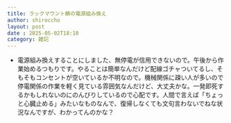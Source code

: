 ```yaml
---
title: ラックマウント鯖の電源組み換え
author: shiroccho
layout: post
date : 2025-05-02T18:10
category: 雑記
---
```

- 電源組み換えすることにしました、無停電が信用できないので。午後から作業始めるつもりです。やることは簡単なんだけど配線ゴチャついてるし、そもそもコンセントが空いているか不明なので。機械関係に疎い人が多いので停電関係の作業を軽く見ている雰囲気なんだけど、大丈夫かな。一発即死するかもしれないのにのんびりしているので心配です。人間で言えば「ちょっと心臓止める」みたいなものなんで、復帰しなくても文句言わないでねな状況なんですが、わかってんのかな？
